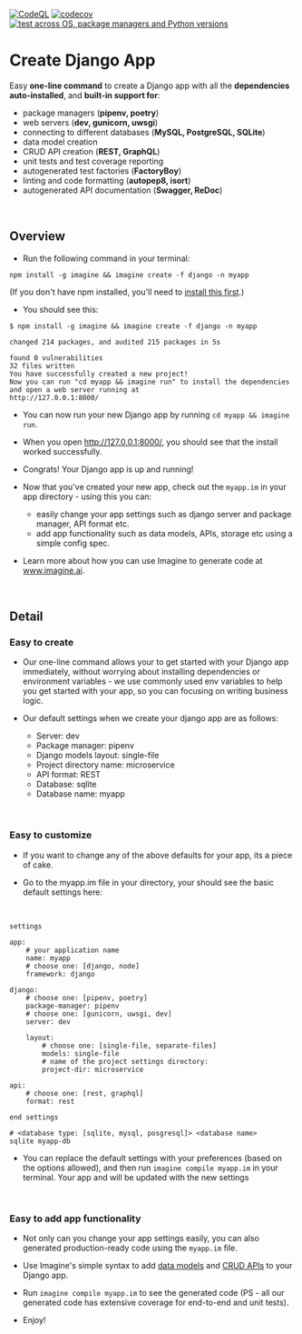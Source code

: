 [![CodeQL](https://github.com/imagineai/create-django-app/actions/workflows/codeql-analysis.yml/badge.svg)](https://github.com/imagineai/create-django-app/actions/workflows/codeql-analysis.yml) [![codecov](https://codecov.io/gh/imagineai/create-django-app/branch/master/graph/badge.svg?token=5IK4BJB4I3)](https://codecov.io/gh/imagineai/create-django-app) [![test across OS, package managers and Python versions](https://github.com/imagineai/create-django-app/actions/workflows/test_envs.yml/badge.svg)](https://github.com/imagineai/create-django-app/actions/workflows/test_envs.yml) 

<h1> Create Django App </h1>

Easy **one-line command** to create a Django app with all the **dependencies auto-installed**, and **built-in support for**:
- package managers (**pipenv, poetry**)
- web servers (**dev, gunicorn, uwsgi**)
- connecting to different databases (**MySQL, PostgreSQL, SQLite**)
- data model creation
- CRUD API creation (**REST, GraphQL**)
- unit tests and test coverage reporting
- autogenerated test factories (**FactoryBoy**)
- linting and code formatting (**autopep8, isort**)
- autogenerated API documentation (**Swagger, ReDoc**)

<br/>

<h2> Overview </h2>

- Run the following command in your terminal:
```
npm install -g imagine && imagine create -f django -n myapp 
```
(If you don't have npm installed, you'll need to [install this first](https://docs.npmjs.com/cli/v7/commands/npm-install).)

- You should see this:

```
$ npm install -g imagine && imagine create -f django -n myapp 

changed 214 packages, and audited 215 packages in 5s

found 0 vulnerabilities
32 files written
You have successfully created a new project!
Now you can run "cd myapp && imagine run" to install the dependencies and open a web server running at
http://127.0.0.1:8000/
```

- You can now run your new Django app by running `cd myapp && imagine run`. 
- When you open http://127.0.0.1:8000/, you should see that the install worked successfully.

- Congrats! Your Django app is up and running!

- Now that you've created your new app, check out the `myapp.im` in your app directory - using this you can: 
  - easily change your app settings such as django server and package manager, API format etc.
  - add app functionality such as data models, APIs, storage etc using a simple config spec. 

- Learn more about how you can use Imagine to generate code at www.imagine.ai.

</br>
<h2> Detail </h2>

<h3> Easy to create </h3>

- Our one-line command allows your to get started with your Django app immediately, without worrying about installing dependencies or environment variables - we use commonly used env variables to help you get started with your app, so you can focusing on writing business logic.


- Our default settings when we create your django app are as follows: 
  - Server:                 dev
  - Package manager:        pipenv
  - Django models layout:   single-file
  - Project directory name: microservice
  - API format:             REST
  - Database:               sqlite
  - Database name:          myapp

<br/>

<h3> Easy to customize </h3>

- If you want to change any of the above defaults for your app, its a piece of cake.

- Go to the myapp.im file in your directory, your should see the basic default settings here:

</br>

```
settings

app:
    # your application name
    name: myapp
    # choose one: [django, node]
    framework: django

django:
    # choose one: [pipenv, poetry]
    package-manager: pipenv
    # choose one: [gunicorn, uwsgi, dev]
    server: dev

    layout:
        # choose one: [single-file, separate-files]
        models: single-file
        # name of the project settings directory:
        project-dir: microservice

api:
    # choose one: [rest, graphql]
    format: rest

end settings

# <database type: [sqlite, mysql, posgresql]> <database name>
sqlite myapp-db 

```
  
- You can replace the default settings with your preferences (based on the options allowed), and then run `imagine compile myapp.im` in your terminal. Your app and will be updated with the new settings


<br/>

<h3> Easy to add app functionality </h3>

- Not only can you change your app settings easily, you can also generated production-ready code using the `myapp.im` file. 


- Use Imagine's simple syntax to add [data models](www.imagine.ai/docs/model) and [CRUD APIs](www.imagine.ai/docs/api) to your Django app. 


- Run `imagine compile myapp.im` to see the generated code (PS - all our generated code has extensive coverage for end-to-end and unit tests).


- Enjoy!

